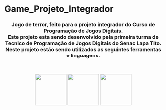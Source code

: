 # Game_Projeto_Integrador

<div align="center">
<h3>
Jogo de terror, feito para o projeto integrador do Curso de Programação de Jogos Digitais.<br>
Este projeto esta sendo desenvolvido pela primeira turma de Tecnico de Programação de Jogos Digitais do Senac Lapa Tito.<br>
Neste projeto estão sendo utilizados as seguintes ferramentas e linguagens:<br>
</h3>
<br><br>
<img src="https://cdn.jsdelivr.net/gh/devicons/devicon/icons/unity/unity-original.svg" width="100px" />
<img src="https://cdn.jsdelivr.net/gh/devicons/devicon/icons/blender/blender-original.svg" width="100px" />
<img src="https://cdn.jsdelivr.net/gh/devicons/devicon/icons/csharp/csharp-plain.svg" width="100px" />       

</div> 

